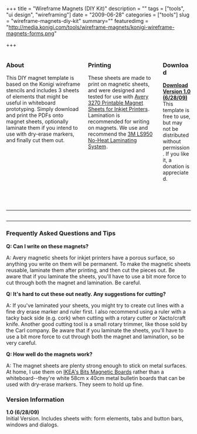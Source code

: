 +++
title = "Wireframe Magnets (DIY Kit)"
description = ""
tags = ["tools", "ui design", "wireframing"]
date = "2009-06-28"
categories = ["tools"]
slug = "wireframe-magnets-diy-kit"
summary=""
featuredimg = "http://media.konigi.com/tools/wireframe-magnets/konigi-wireframe-magnets-forms.png"

+++



<div class="columns">
<div class="column">
<h3>About</h3>
<p>This DIY magnet template is based on the Konigi wireframe stencils and includes 3 sheets of elements that might be useful in whiteboard prototyping. Simply download and print the PDFs onto magnet sheets, optionally laminate them if you intend to use with dry-erase markers, and finally cut them out.</p>
</div>
<div class="column">
<h3>Printing</h3>
<p>These sheets are made to print on magnetic sheets, and were designed and tested for use with <a href="//www.amazon.com/gp/product/B00006HN5Q?ie=UTF8&amp;tag=urlgreyhot-20&amp;linkCode=as2&amp;camp=1789&amp;creative=9325&amp;creativeASIN=B00006HN5Q">Avery 3270 Printable Magnet Sheets for Inkjet Printers</a><img src="//www.assoc-amazon.com/e/ir?t=urlgreyhot-20&amp;l=as2&amp;o=1&amp;a=B00006HN5Q" width="1" height="1" border="0" alt="" style="border:none !important; margin:0px !important;" />. Lamination is recommended for writing on magnets. We use and recommend the <a href="//www.amazon.com/gp/product/B00004TS5Y?ie=UTF8&amp;tag=urlgreyhot-20&amp;linkCode=as2&amp;camp=1789&amp;creative=9325&amp;creativeASIN=B00004TS5Y">3M LS950 No-Heat Laminating System</a><img src="//www.assoc-amazon.com/e/ir?t=urlgreyhot-20&amp;l=as2&amp;o=1&amp;a=B00004TS5Y" width="1" height="1" border="0" alt="" style="border:none !important; margin:0px !important;" />.
</p>
</div>
<div class="column">
<h3>Download</h3>
<p><strong><a href="//media.konigi.com/tools/wireframe-magnets/konigi-wireframe-magnets.pdf.zip">Download Version 1.0 (6/28/09)</a></strong><br />
<span class="t10">This template is free to use, but may not be distributed without permission. If you like it, a donation is appreciated.</span></p>
<form action="https://www.paypal.com/cgi-bin/webscr" method="post" class="mar0 pad0">
<input type="image" src="https://www.paypal.com/en_US/i/btn/btn_donate_SM.gif" border="0" name="submit" alt=""  class="mar0 pad0 paypal" style="background-color: #fff;" /><br />
<input type="hidden" name="cmd" value="_s-xclick" class="mar0 pad0" /><br />
<input type="hidden" name="hosted_button_id" value="2318535" class="mar0 pad0" /><br />
<img alt="" border="0" src="https://www.paypal.com/en_US/i/scr/pixel.gif" width="1" height="1" class="mar0 pad0" /><br />
</form>
</div>
</div>
<hr>
<div class="thumbs">
<!-- thumbs --><!-- thumbs -->
<div class="columns">
<div class="column">
<a href="//media.konigi.com/tools/wireframe-magnets/konigi-wireframe-magnets-forms.png" class="group" rel="group"><img src="//media.konigi.com/tools/wireframe-magnets/konigi-wireframe-magnets-forms-thumb.png" alt="" class="img-responsive" /></a>
</div>
<div class="column">
<a href="//media.konigi.com/tools/wireframe-magnets/konigi-wireframe-magnets-tabs-buttonbars.png" class="group" rel="group"><img src="//media.konigi.com/tools/wireframe-magnets/konigi-wireframe-magnets-tabs-buttonbars-thumb.png" alt="" class="img-responsive" /></a>
</div>
<div class="column">
<a href="//media.konigi.com/tools/wireframe-magnets/konigi-wireframe-magnets-windows-dialogs.png" class="group" rel="group"><img src="//media.konigi.com/tools/wireframe-magnets/konigi-wireframe-magnets-windows-dialogs-thumb.png" alt="" class="img-responsive" /></a>
</div>
</div>
</div>
<!-- /thumbs --><!-- /thumbs --><hr>
<div class="faq">
<!-- faq --><!-- faq --><h3>Frequently Asked Questions and Tips</h3>
<p><strong>Q: Can I write on these magnets?</strong></p>
<p>A: Avery magnetic sheets for inkjet printers have a porous surface, so anything you write on them will be permanent. To make the magnetic sheets reusable, laminate them after printing, and then cut the pieces out.  Be aware that if you laminate the sheets, you'll have to use a bit more force to cut through both the magnet and lamination. Be careful.</p>
<p><strong>Q: It's hard to cut these out neatly. Any suggestions for cutting?</strong></p>
<p>A: If you've laminated your sheets, you might try to create cut lines with a fine dry erase marker and ruler first. I also recommend using a ruler with a tacky back side (e.g. cork) when cutting with a rotary cutter or Xacto/craft knife. Another good cutting tool is a small rotary trimmer, like those sold by the Carl company. Be aware that if you laminate the sheets, you'll have to use a bit more force to cut through both the magnet and lamination, so be very careful.</p>
<p><strong>Q: How well do the magnets work?</strong></p>
<p>A: The magnet sheets are plenty strong enough to stick on metal surfaces. At home, I use them on <a href="//www.ikea.com/us/en/catalog/products/90059072">IKEA's Bits Magnetic Boards</a> rather than a whiteboard--they're white 58cm x 40cm metal bulletin boards that can be used with dry-erase markers. They seem to hold up fine. </p>
</div>
<!-- /faq --><!-- /faq --><div class="version">
<h3>Version Information</h3>
<p>
<strong>1.0 (6/28/09)</strong><br />
Initial Version. Includes sheets with: form elements, tabs and button bars, windows and dialogs.
</p>
</div>
